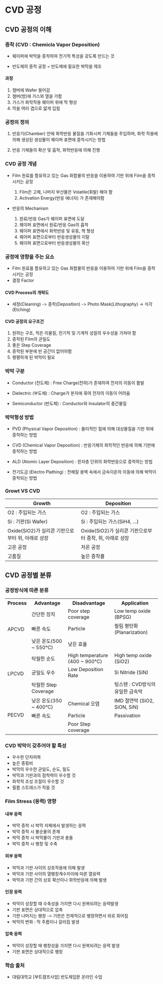 # CVD 공정

## CVD 공정의 이해

### 증착 (CVD : Chemicla Vapor Deposition)

- 웨이퍼에 박막을 증착하여 전기적 특성을 갖도록 만드는 것

- 반도체의 증착 공정 = 반도체에 필요한 박막을 제조

#### 과정
1. 챔버에 Wafer 들어감
2. 챔버(방)에 가스와 열을 가함
3. 가스가 화학작용 웨이퍼 위에 막 형성
4. 막을 여러 겹으로 얇게 입힘

### 공정의 정의

1. 반응기(Chamber) 안에 화학반응 물질을 기화시켜 기체들을 주입하며, 화학 작용에 의해 생성된 생성물이 웨이퍼 표면에 증착시키는 방법

2. 반응 기체들의 확산 및 흡착, 화학반응에 의해 진행

### CVD 공정 개념

- Film 원료를 함유하고 있는 Gas 화합물의 반응을 이용하여 기판 위에 Film을 증착시키는 공정

    1. Film은 고체, 나머지 부산물은 Volatile(휘발) 해야 함
    2. Activation Energy(반응 에너자) 가 존재해야함

- 반응의 Mechanism

    1. 원료/반응 Gas가 웨이퍼 표면에 도달
    2. 웨이퍼 표면에서 원료/반응 Gas의 흡착
    3. 웨이퍼 표면에서 화학반응 및 유동, 핵 형성
    4. 웨어퍼 표면으로부터 반응생성물의 이탈
    5. 웨이퍼 표면으로부터 반응생성물의 확산
 
### 공정에 영향을 주는 요소

- Film 원료를 함유하고 있는 Gas 화합물의 반응을 이용하여 기판 위에 Film을 증착시키는 공정
- 결정 Factor


#### CVD Process의 개략도

- 세정(Cleaning) -> 증착(Deposition) -> Photo Mask(Lithography) -> 식각(Etching)

#### CVD 공정의 요구조건

1. 원하는 구조, 적은 이물질, 전기적 및 기계적 성질의 우수성을 가져야 함
2. 증착된 Film의 균일도
3. 좋은 Step Coverage
4. 증착된 부분에 빈 공간이 없어야함
5. 평평하게 된 박막이 필요

### 박막 구분

- Conductor (전도체) : Free Charge(전하)가 존재하여 전자의 이동이 활발

- Dielectric (부도체) : Charge가 분자에 묶여 전자의 이동이 어려움

- Semiconductor (반도체) : Conductor와 Insulator의 중간물질

### 박막형성 방법

- PVD (Physical Vapor Deposition) : 물리적인 힘에 의해 대상물질을 기판 위에 증착하는 방법

- CVD (Chemical Vapor Deposition) : 반응기체의 화학적인 반응에 의해 기판에 증착하는 방법

- ALD (Atomic Layer Deposition) : 윈자층 단위의 화학반응으로 증착하는 방법

- 전기도금 (Electro Plathing) : 전해질 용액 속에서 금속이온의 이동에 의해 박막이 증착되는 방법

### Growt VS CVD

|Growth|Deposition|
|--|--|
|O2 : 주입되는 가스|O2 : 주입되는 가스|
|Si : 기판(Si Wafer)|Si : 주입되는 가스(SiH4, ...)|
|Oxide(SiO2)가 실리콘 기판으로부터 위, 아래로 성장|Oxide(SiO2)가 실리콘 기판으로부터 증착, 위, 아래로 성장|
|고온 공정|저온 공정|
|고품질|높은 증착률|

## CVD 공정별 분류

### 공정방식에 따른 분류

<table>
    <tr>
        <th>Process</th>
        <th>Advantage</th>
        <th>Disadvantage</th>
        <th>Application</th>
    </tr>
    <tr>
        <td rowspan=3>APCVD</td>
        <td>간단한 장치</td>
        <td>Poor step coverage</td>
        <td>Low temp oxide (BPSG)</td>
    </tr>
    <tr>
        <td>빠른 속도</td>
        <td>Particle</td>
        <td>필림 평탄화 (Planarization)</td>
    </tr>
    <tr>
        <td>낮은 온도(500 ~ 550℃)</td>
        <td>낮은 효율</td>
    </tr>
    <tr>
        <td rowspan=3>LPCVD</td>
        <td>탁월한 순도</td>
        <td>High temperature (400 ~ 900℃)</td>
        <td>High temp oxide (SiO2)</td>
    </tr>
    <tr>
        <td>균일도 우수</td>
        <td>Low Deposition Rate</td>
        <td>Si Nitride (SiN)</td>
    </tr>
    <tr>
        <td>탁월한 Step Coverage</td>
        <td></td>
        <td>텅스텐 : CVD방식의 유일한 금속막</td>
    </tr>
    <tr>
        <td rowspan=3>PECVD</td>
        <td>낮은 온도(350 ~ 400℃)</td>
        <td>Chemical 오염</td>
        <td>IMD 절연막 (SiO2, SiON, SiN)</td>
    </tr>
    <tr>
        <td>빠른 속도</td>
        <td>Particle</td>
        <td>Passivation</td>
    </tr>
    <tr>
        <td></td>
        <td>Poor Step coverage</td>
        <td></td>
    </tr>
</table>

### CVD 박막이 갖추어야 할 특성

- 우수한 단차피복
- 높은 종횡비
- 박막의 우수한 균일도, 순도, 밀도
- 박막과 기판과의 점착력이 우수할 것
- 화학적 조성 조절이 우수할 것
- 필름 스트레스가 작을 것

### Film Stress (응력) 영향

#### 내부 응력

- 박막 증착 시 박막 자체에서 발생하는 응력
- 박막 증착 시 불순물의 존재
- 박막 증착 시 박막물이 기판과 충돌
- 박막 증착 시 팽창 및 수축

#### 외부 응력

- 박막과 기판 사이의 상호작용에 의해 발생
- 박막과 기판 사이의 열팽창계수차이에 따른 열응력
- 박막과 기판 간의 상호 확산이나 화학반응에 의해 발생

#### 인장 응력

- 박막이 성장할 때 수축성을 가지면 다시 원복되려는 응력발생
- 기판 표면은 상대적으로 압축
- 기판 나머지는 팽창 -> 기판은 전체적으로 팽창하면서 위로 휘어짐
- 박막의 변화 : 막 주름이나 갈라짐 발생

#### 압축 응력

- 박막이 성장할 때 팽창성을 가지면 다시 원복되려는 응력 발생
- 기판 표면은 상대적으로 팽창 

### 학습 출처

- 대림대학교 [부트캠프사업] 반도체입문 온라인 수업
